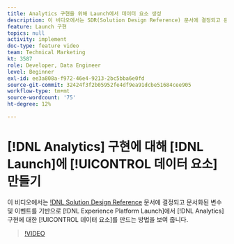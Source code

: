 ```yaml
---
title: Analytics 구현을 위해 Launch에서 데이터 요소 생성
description: 이 비디오에서는 SDR(Solution Design Reference) 문서에 결정되고 문서화된 변수와 이벤트를 기반으로 Launch에서 Analytics 구현에 대한 데이터 요소를 만드는 방법을 보여줍니다.
feature: Launch 구현
topics: null
activity: implement
doc-type: feature video
team: Technical Marketing
kt: 3587
role: Developer, Data Engineer
level: Beginner
exl-id: ee3a808a-f972-46e4-9213-2bc5bba6e0fd
source-git-commit: 32424f3f2b05952fe4df9ea91dcbe51684cee905
workflow-type: tm+mt
source-wordcount: '75'
ht-degree: 12%

---
```


# [!DNL Analytics] 구현에 대해 [!DNL Launch]에 [!UICONTROL 데이터 요소] 만들기

이 비디오에서는 [!DNL Solution Design Reference](SDR) 문서에 결정되고 문서화된 변수 및 이벤트를 기반으로 [!DNL Experience Platform Launch]에서 [!DNL Analytics] 구현에 대한 [!UICONTROL 데이터 요소]를 만드는 방법을 보여 줍니다.

>[!VIDEO](https://video.tv.adobe.com/v/28760/?quality=12)
